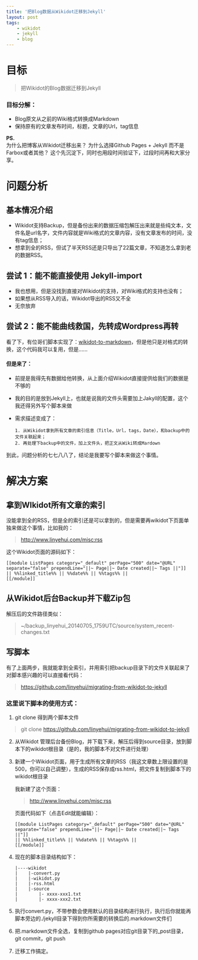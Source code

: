 ```yaml
---
title: '把Blog数据从Wikidot迁移到Jekyll'
layout: post
tags:
    - wikidot
    - jekyll
    - blog
---
```


# 目标
> 把Wikidot的Blog数据迁移到Jekyll

### 目标分解：
* Blog原文从之前的Wiki格式转换成Markdown
* 保持原有的文章发布时间，标题，文章的Url，tag信息

**PS.**  
为什么把博客从Wikidot迁移出来？
为什么选择Github Pages + Jekyll 而不是Farbox或者其他？
这个先沉淀下，同时也用段时间验证下，过段时间再和大家分享。

# 问题分析
## 基本情况介绍
* Wikidot支持Backup，但是备份出来的数据压缩包解压出来就是些纯文本，文件名是url名字，文件内容就是Wiki格式的文章内容，没有文章发布的时间，没有tag信息；
* 想拿到全的RSS，但试了半天RSS还是只导出了22篇文章，不知道怎么拿到老的数据RSS。

## 尝试 1：能不能直接使用 Jekyll-import
* 我也想用，但是没找到直接对Wikidot的支持，对Wiki格式的支持也没有；
* 如果想从RSS导入的话，Wikidot导出的RSS又不全
* 无奈放弃

## 尝试 2：能不能曲线救国，先转成Wordpress再转
看了下，有位哥们脚本实现了：[wikidot-to-markdown](https://github.com/vLj2/wikidot-to-markdown)，但是他只是对格式的转换，这个代码我可以复用，但是……

#### 但是来了：
* 前提是我得先有数据给他转换，从上面介绍Wikidot直接提供给我们的数据是不够的
* 我的目的是放到Jekyll上，也就是说我的文件头需要加上Jakyll的配置，这个我还得另外写个脚本来做
* 需求描述变成了：

    ```
    1. 从Wikidot拿到所有文章的索引信息（Title，Url，tags，Date），和backup中的文件关联起来；
    2. 再处理下backup中的文件，加上文件头，把正文从Wiki转成Mardown
    ```
到此，问题分析的七七八八了，结论是我要写个脚本来做这个事情。

# 解决方案
## 拿到WIkidot所有文章的索引
没能拿到全的RSS，但是全的索引还是可以拿到的，但是需要再wikidot下页面单独来做这个事情，比如我的：
> http://www.linyehui.com/misc:rss

这个Wikidot页面的源码如下：

```
[[module ListPages category="_default" perPage="500" date="@URL" separate="false" prependLine="||~ Page||~ Date created||~ Tags ||"]]
|| %%linked_title%% || %%date%% || %%tags%% ||
[[/module]]
```

## 从Wikidot后台Backup并下载Zip包
解压后的文件路径类似：
> ~/backup_linyehui_20140705_1759UTC/source/system_recent-changes.txt

## 写脚本
有了上面两步，我就能拿到全索引，并用索引把backup目录下的文件关联起来了
对脚本感兴趣的可以直接看代码：
> https://github.com/linyehui/migrating-from-wikidot-to-jekyll

### 这里说下脚本的使用方式：
1. git clone 得到两个脚本文件 
> git clone https://github.com/linyehui/migrating-from-wikidot-to-jekyll
2. 从Wikidot 管理后台备份Blog，并下载下来，解压后得到source目录，放到脚本下的wikidot根目录（是的，我的脚本不对文件进行处理）
3. 新建一个Wikidot页面，用于生成所有文章的RSS（我这文章数上限设置的是500，你可以自己调整），生成的RSS保存成rss.html，把文件复制到脚本下的wikidot根目录

    我新建了这个页面：
    > http://www.linyehui.com/misc:rss
    
    页面代码如下（点击Edit就能编辑）：

    ```
    [[module ListPages category="_default" perPage="500" date="@URL" separate="false" prependLine="||~ Page||~ Date created||~ Tags ||"]]
    || %%linked_title%% || %%date%% || %%tags%% ||
    [[/module]]
    ```
4. 现在的脚本目录结构如下：

    ```shell
    |----wikidot
    |    |-convert.py
    |    |-wikidot.py
    |    |-rss.html
    |    |-source
    |        |- xxxx-xxx1.txt
    |        |- xxxx-xxx2.txt
    ```
5. 执行convert.py，不带参数会使用默认的目录结构进行执行，执行后你就能再脚本旁边的./jekyll目录下得到你所需要的转换后的.markdown文件们
6. 把.markdown文件全选，复制到github pages对应git目录下的_post目录，git commit，git push
7. 迁移工作搞定。